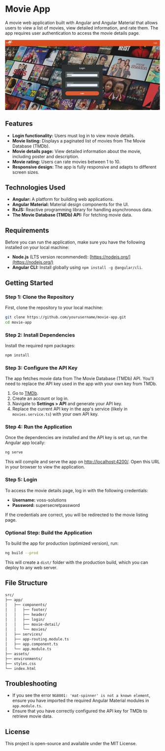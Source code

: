 # Movie App

A movie web application built with Angular and Angular Material that allows users to view a list of movies, view detailed information, and rate them. The app requires user authentication to access the movie details page.

![Movie App Screenshot](/src/app/assets/login.png)


## Features
- **Login functionality:** Users must log in to view movie details.
- **Movie listing:** Displays a paginated list of movies from The Movie Database (TMDb).
- **Movie details page:** View detailed information about the movie, including poster and description.
- **Movie rating:** Users can rate movies between 1 to 10.
- **Responsive design:** The app is fully responsive and adapts to different screen sizes.

## Technologies Used
- **Angular:** A platform for building web applications.
- **Angular Material:** Material design components for the UI.
- **RxJS:** Reactive programming library for handling asynchronous data.
- **The Movie Database (TMDb) API:** For fetching movie data.

## Requirements
Before you can run the application, make sure you have the following installed on your local machine:
- **Node.js** (LTS version recommended): [https://nodejs.org/](https://nodejs.org/)
- **Angular CLI:** Install globally using `npm install -g @angular/cli`.

## Getting Started

### Step 1: Clone the Repository
First, clone the repository to your local machine:
```bash
git clone https://github.com/yourusername/movie-app.git
cd movie-app
```

### Step 2: Install Dependencies
Install the required npm packages:
```bash
npm install
```

### Step 3: Configure the API Key
The app fetches movie data from The Movie Database (TMDb) API. You'll need to replace the API key used in the app with your own key from TMDb.
1. Go to [TMDb](https://www.themoviedb.org/).
2. Create an account or log in.
3. Navigate to **Settings > API** and generate your API key.
4. Replace the current API key in the app's service (likely in `movies.service.ts`) with your own API key.

### Step 4: Run the Application
Once the dependencies are installed and the API key is set up, run the Angular app locally:
```bash
ng serve
```
This will compile and serve the app on [http://localhost:4200/](http://localhost:4200/). Open this URL in your browser to view the application.

### Step 5: Login
To access the movie details page, log in with the following credentials:
- **Username:** voss-solutions
- **Password:** supersecretpassword

If the credentials are correct, you will be redirected to the movie listing page.

### Optional Step: Build the Application
To build the app for production (optimized version), run:
```bash
ng build --prod
```
This will create a `dist/` folder with the production build, which you can deploy to any web server.

## File Structure
```
src/
├── app/
│   ├── components/
│   │   ├── footer/
│   │   ├── header/
│   │   ├── login/
│   │   ├── movie-detail/
│   │   └── movies/
│   ├── services/
│   ├── app-routing.module.ts
│   ├── app.component.ts
│   └── app.module.ts
├── assets/
├── environments/
├── styles.css
└── index.html
```

## Troubleshooting
- If you see the error `NG8001: 'mat-spinner' is not a known element`, ensure you have imported the required Angular Material modules in `app.module.ts`.
- Ensure that you have correctly configured the API key for TMDb to retrieve movie data.

## License
This project is open-source and available under the MIT License.

